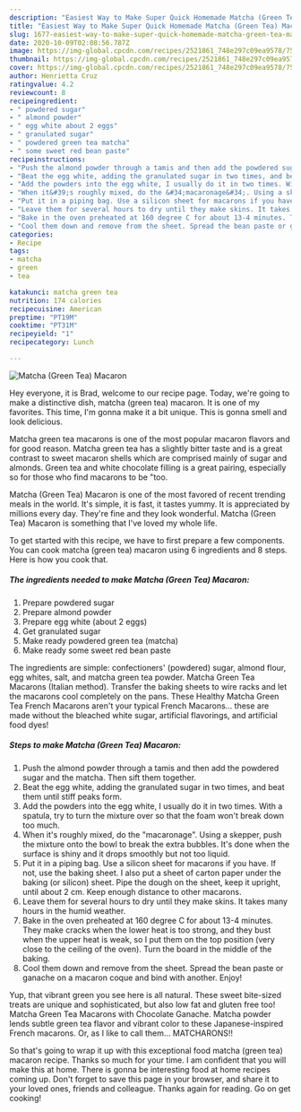 ```yaml
---
description: "Easiest Way to Make Super Quick Homemade Matcha (Green Tea) Macaron"
title: "Easiest Way to Make Super Quick Homemade Matcha (Green Tea) Macaron"
slug: 1677-easiest-way-to-make-super-quick-homemade-matcha-green-tea-macaron
date: 2020-10-09T02:08:56.787Z
image: https://img-global.cpcdn.com/recipes/2521861_748e297c09ea9578/751x532cq70/matcha-green-tea-macaron-recipe-main-photo.jpg
thumbnail: https://img-global.cpcdn.com/recipes/2521861_748e297c09ea9578/751x532cq70/matcha-green-tea-macaron-recipe-main-photo.jpg
cover: https://img-global.cpcdn.com/recipes/2521861_748e297c09ea9578/751x532cq70/matcha-green-tea-macaron-recipe-main-photo.jpg
author: Henrietta Cruz
ratingvalue: 4.2
reviewcount: 8
recipeingredient:
- " powdered sugar"
- " almond powder"
- " egg white about 2 eggs"
- " granulated sugar"
- " powdered green tea matcha"
- " some sweet red bean paste"
recipeinstructions:
- "Push the almond powder through a tamis and then add the powdered sugar and the matcha. Then sift them together."
- "Beat the egg white, adding the granulated sugar in two times, and beat them until stiff peaks form."
- "Add the powders into the egg white, I usually do it in two times. With a spatula, try to turn the mixture over so that the foam won&#39;t break down too much."
- "When it&#39;s roughly mixed, do the &#34;macaronage&#34;. Using a skepper, push the mixture onto the bowl to break the extra bubbles. It&#39;s done when the surface is shiny and it drops smoothly but not too liquid."
- "Put it in a piping bag. Use a silicon sheet for macarons if you have. If not, use the baking sheet. I also put a sheet of carton paper under the baking (or silicon) sheet. Pipe the dough on the sheet, keep it upright, until about 2 cm. Keep enough distance to other macarons."
- "Leave them for several hours to dry until they make skins. It takes many hours in the humid weather."
- "Bake in the oven preheated at 160 degree C for about 13-4 minutes. They make cracks when the lower heat is too strong, and they bust when the upper heat is weak, so I put them on the top position (very close to the ceiling of the oven). Turn the board in the middle of the baking."
- "Cool them down and remove from the sheet. Spread the bean paste or ganache on a macaron coque and bind with another. Enjoy!"
categories:
- Recipe
tags:
- matcha
- green
- tea

katakunci: matcha green tea 
nutrition: 174 calories
recipecuisine: American
preptime: "PT19M"
cooktime: "PT31M"
recipeyield: "1"
recipecategory: Lunch

---
```



![Matcha (Green Tea) Macaron](https://img-global.cpcdn.com/recipes/2521861_748e297c09ea9578/751x532cq70/matcha-green-tea-macaron-recipe-main-photo.jpg)

Hey everyone, it is Brad, welcome to our recipe page. Today, we're going to make a distinctive dish, matcha (green tea) macaron. It is one of my favorites. This time, I'm gonna make it a bit unique. This is gonna smell and look delicious.

Matcha green tea macarons is one of the most popular macaron flavors and for good reason. Matcha green tea has a slightly bitter taste and is a great contrast to sweet macaron shells which are comprised mainly of sugar and almonds. Green tea and white chocolate filling is a great pairing, especially so for those who find macarons to be &#34;too.

Matcha (Green Tea) Macaron is one of the most favored of recent trending meals in the world. It's simple, it is fast, it tastes yummy. It is appreciated by millions every day. They're fine and they look wonderful. Matcha (Green Tea) Macaron is something that I've loved my whole life.


To get started with this recipe, we have to first prepare a few components. You can cook matcha (green tea) macaron using 6 ingredients and 8 steps. Here is how you cook that.

<!--inarticleads1-->

##### The ingredients needed to make Matcha (Green Tea) Macaron:

1. Prepare  powdered sugar
1. Prepare  almond powder
1. Prepare  egg white (about 2 eggs)
1. Get  granulated sugar
1. Make ready  powdered green tea (matcha)
1. Make ready  some sweet red bean paste


The ingredients are simple: confectioners&#39; (powdered) sugar, almond flour, egg whites, salt, and matcha green tea powder. Matcha Green Tea Macarons (Italian method). Transfer the baking sheets to wire racks and let the macarons cool completely on the pans. These Healthy Matcha Green Tea French Macarons aren&#39;t your typical French Macarons… these are made without the bleached white sugar, artificial flavorings, and artificial food dyes! 

<!--inarticleads2-->

##### Steps to make Matcha (Green Tea) Macaron:

1. Push the almond powder through a tamis and then add the powdered sugar and the matcha. Then sift them together.
1. Beat the egg white, adding the granulated sugar in two times, and beat them until stiff peaks form.
1. Add the powders into the egg white, I usually do it in two times. With a spatula, try to turn the mixture over so that the foam won&#39;t break down too much.
1. When it&#39;s roughly mixed, do the &#34;macaronage&#34;. Using a skepper, push the mixture onto the bowl to break the extra bubbles. It&#39;s done when the surface is shiny and it drops smoothly but not too liquid.
1. Put it in a piping bag. Use a silicon sheet for macarons if you have. If not, use the baking sheet. I also put a sheet of carton paper under the baking (or silicon) sheet. Pipe the dough on the sheet, keep it upright, until about 2 cm. Keep enough distance to other macarons.
1. Leave them for several hours to dry until they make skins. It takes many hours in the humid weather.
1. Bake in the oven preheated at 160 degree C for about 13-4 minutes. They make cracks when the lower heat is too strong, and they bust when the upper heat is weak, so I put them on the top position (very close to the ceiling of the oven). Turn the board in the middle of the baking.
1. Cool them down and remove from the sheet. Spread the bean paste or ganache on a macaron coque and bind with another. Enjoy!


Yup, that vibrant green you see here is all natural. These sweet bite-sized treats are unique and sophisticated, but also low fat and gluten free too! Matcha Green Tea Macarons with Chocolate Ganache. Matcha powder lends subtle green tea flavor and vibrant color to these Japanese-inspired French macarons. Or, as I like to call them… MATCHARONS!! 

So that's going to wrap it up with this exceptional food matcha (green tea) macaron recipe. Thanks so much for your time. I am confident that you will make this at home. There is gonna be interesting food at home recipes coming up. Don't forget to save this page in your browser, and share it to your loved ones, friends and colleague. Thanks again for reading. Go on get cooking!
